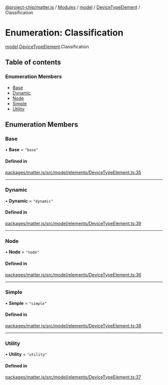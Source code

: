 [@project-chip/matter.js](../README.md) / [Modules](../modules.md) / [model](../modules/model.md) / [DeviceTypeElement](../modules/model.DeviceTypeElement.md) / Classification

# Enumeration: Classification

[model](../modules/model.md).[DeviceTypeElement](../modules/model.DeviceTypeElement.md).Classification

## Table of contents

### Enumeration Members

- [Base](model.DeviceTypeElement.Classification.md#base)
- [Dynamic](model.DeviceTypeElement.Classification.md#dynamic)
- [Node](model.DeviceTypeElement.Classification.md#node)
- [Simple](model.DeviceTypeElement.Classification.md#simple)
- [Utility](model.DeviceTypeElement.Classification.md#utility)

## Enumeration Members

### Base

• **Base** = ``"base"``

#### Defined in

[packages/matter.js/src/model/elements/DeviceTypeElement.ts:35](https://github.com/project-chip/matter.js/blob/b7330d72/packages/matter.js/src/model/elements/DeviceTypeElement.ts#L35)

___

### Dynamic

• **Dynamic** = ``"dynamic"``

#### Defined in

[packages/matter.js/src/model/elements/DeviceTypeElement.ts:39](https://github.com/project-chip/matter.js/blob/b7330d72/packages/matter.js/src/model/elements/DeviceTypeElement.ts#L39)

___

### Node

• **Node** = ``"node"``

#### Defined in

[packages/matter.js/src/model/elements/DeviceTypeElement.ts:36](https://github.com/project-chip/matter.js/blob/b7330d72/packages/matter.js/src/model/elements/DeviceTypeElement.ts#L36)

___

### Simple

• **Simple** = ``"simple"``

#### Defined in

[packages/matter.js/src/model/elements/DeviceTypeElement.ts:38](https://github.com/project-chip/matter.js/blob/b7330d72/packages/matter.js/src/model/elements/DeviceTypeElement.ts#L38)

___

### Utility

• **Utility** = ``"utility"``

#### Defined in

[packages/matter.js/src/model/elements/DeviceTypeElement.ts:37](https://github.com/project-chip/matter.js/blob/b7330d72/packages/matter.js/src/model/elements/DeviceTypeElement.ts#L37)
